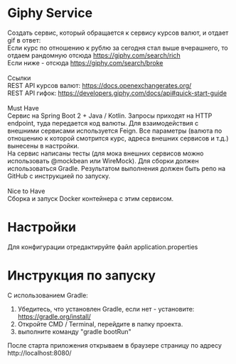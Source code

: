 # Giphy Service
Создать сервис, который обращается к сервису курсов валют, и отдает gif в ответ:<br>
Если курс по отношению к рублю за сегодня стал выше вчерашнего, то отдаем рандомную отсюда https://giphy.com/search/rich <br>
Если ниже - отсюда https://giphy.com/search/broke <br>
<br>Ссылки<br>
REST API курсов валют: https://docs.openexchangerates.org/ <br>
REST API гифок: https://developers.giphy.com/docs/api#quick-start-guide
<br><br>
Must Have
<br>
Сервис на Spring Boot 2 + Java / Kotlin. Запросы приходят на HTTP endpoint, туда передается код валюты.
Для взаимодействия с внешними сервисами используется Feign. Все параметры (валюта по отношению к которой смотрится курс, адреса внешних сервисов и т.д.) вынесены в настройки.
<br>
На сервис написаны тесты (для мока внешних сервисов можно использовать @mockbean или WireMock). Для сборки должен использоваться Gradle. Результатом выполнения должен быть репо на GitHub с инструкцией по запуску.
<br><br>Nice to Have<br>
Сборка и запуск Docker контейнера с этим сервисом.

# Настройки

Для конфигурации отредактируйте файл application.properties

# Инструкция по запуску

С использованием Gradle:<br>
1. Убедитесь, что установлен Gradle, если нет - установите: https://gradle.org/install/
2. Откройте CMD / Terminal, перейдите в папку проекта.
3. выполните команду "gradle bootRun"

После старта приложения открываем в браузере страницу по адресу http://localhost:8080/
